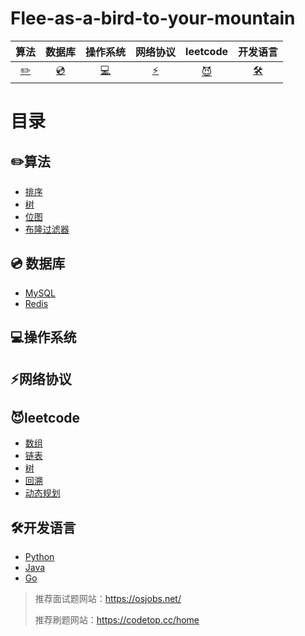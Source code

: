 # Flee-as-a-bird-to-your-mountain

|            算法            |       数据库       |             操作系统             |        网络协议        |                leetcode                |                     开发语言                      |
| :------------------------: | :----------------: | :------------------------------: | :--------------------: | :------------------------------------: | :-----------------------------------------------: |
| [:pencil2:](#pencil2-算法) | [:cd:](#cd-数据库) | [:computer:](#computer-操作系统) | [:zap:](#zap-网络协议) | [:smiling_imp:](#smiling_imp-leetcode) | [:hammer_and_wrench:](#hammer_and_wrench开发语言) |



# 目录

## :pencil2:算法

- [排序]()
- [树]()
- [位图]()
- [布隆过滤器]()

## :cd: 数据库

- [MySQL]()
- [Redis](https://raw.githubusercontent.com/affectalways/Flee-as-a-bird-to-your-mountain/Redis/%E7%9B%AE%E5%BD%95.md)

## :computer:操作系统

## :zap:网络协议

## :smiling_imp:leetcode

- [数组]()
- [链表]()
- [树]()
- [回溯]()
- [动态规划]()

## :hammer_and_wrench:开发语言

- [Python]()
- [Java]()
- [Go]()





> 推荐面试题网站：https://osjobs.net/
>
> 推荐刷题网站：https://codetop.cc/home

